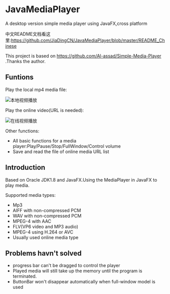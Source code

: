 # JavaMediaPlayer
A desktop version simple media player using JavaFX,cross platform

中文README文档看这里:https://github.com/JiaDingCN/JavaMediaPlayer/blob/master/README_Chinese

This project is based on https://github.com/Al-assad/Simple-Media-Player .Thanks the author.

## Funtions

Play the local mp4 media file:

![本地视频播放](https://user-images.githubusercontent.com/36098426/75112628-968f5580-5680-11ea-9d90-b7e0b68976a4.png)

Play the online video(URL is needed):

![在线视频播放](https://user-images.githubusercontent.com/36098426/75112629-97c08280-5680-11ea-9cc9-2d4c0a8d3e6c.png)

Other functions:

* All basic functions for a media player:Play/Pause/Stop/FullWindow/Control volume
* Save and read the file of online media URL list

## Introduction

Based on Oracle JDK1.8 and JavaFX.Using the MediaPlayer in JavaFX to play media.

Supported media types:

* Mp3 
* AIFF with non-compressed PCM
* WAV with non-compressed  PCM
* MPEG-4 with AAC
* FLV(VP6 video and MP3 audio)
* MPEG-4 using H.264 or AVC
* Usually used online media type

## Problems havn't solved

* progress bar can't be dragged to control the player
* Played media will still take up the memory until the program is terminated.
* ButtonBar won't disappear automatically when full-window model is used

